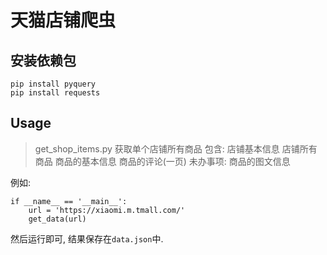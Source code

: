 # 天猫店铺爬虫
## 安装依赖包
```
pip install pyquery
pip install requests
```

## Usage
> get_shop_items.py
获取单个店铺所有商品
包含:
店铺基本信息
店铺所有商品
商品的基本信息
商品的评论(一页)
未办事项:
商品的图文信息


例如:
```
if __name__ == '__main__':
    url = 'https://xiaomi.m.tmall.com/'
    get_data(url)
```
然后运行即可, 结果保存在`data.json`中.
